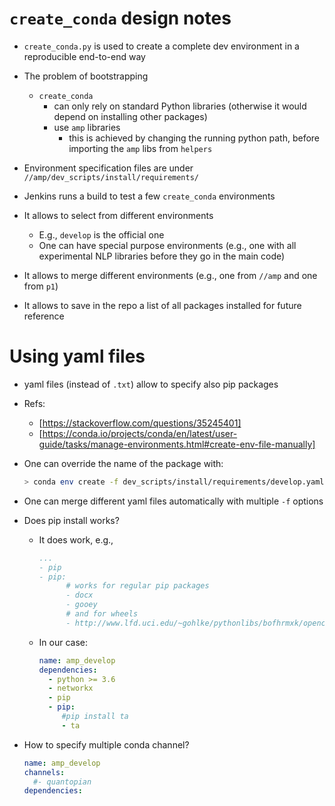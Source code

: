 # `create_conda` design notes

- `create_conda.py` is used to create a complete dev environment in a
  reproducible end-to-end way
  
- The problem of bootstrapping
    - `create_conda`
        - can only rely on standard Python libraries (otherwise it would depend on
          installing other packages)
        - use `amp` libraries
            - this is achieved by changing the running python path, before
             importing the `amp` libs from `helpers`
        
- Environment specification files are under
  `//amp/dev_scripts/install/requirements/`
  
- Jenkins runs a build to test a few `create_conda` environments

- It allows to select from different environments
    - E.g., `develop` is the official one
    - One can have special purpose environments (e.g., one with all
      experimental NLP libraries before they go in the main code)

- It allows to merge different environments (e.g., one from `//amp` and one
  from `p1`)
  
- It allows to save in the repo a list of all packages installed for future
  reference
  
# Using yaml files

- yaml files (instead of `.txt`) allow to specify also pip packages
- Refs:
    - [https://stackoverflow.com/questions/35245401]
    - [https://conda.io/projects/conda/en/latest/user-guide/tasks/manage-environments.html#create-env-file-manually]
    
- One can override the name of the package with:
    ```bash
    > conda env create -f dev_scripts/install/requirements/develop.yaml -n test
    ```
  
- One can merge different yaml files automatically with multiple `-f` options

- Does pip install works?
    - It does work, e.g.,
        ```yaml
        ...
        - pip
        - pip:
              # works for regular pip packages
              - docx
              - gooey
              # and for wheels
              - http://www.lfd.uci.edu/~gohlke/pythonlibs/bofhrmxk/opencv_python-3.1.0-cp35-none-win_amd64.whl
        ```
    - In our case:
        ```yaml
        name: amp_develop
        dependencies:
          - python >= 3.6
          - networkx
          - pip
          - pip:
             #pip install ta
             - ta
        ```
      
- How to specify multiple conda channel?
    ```yaml
    name: amp_develop
    channels:
      #- quantopian
    dependencies:
    ```
